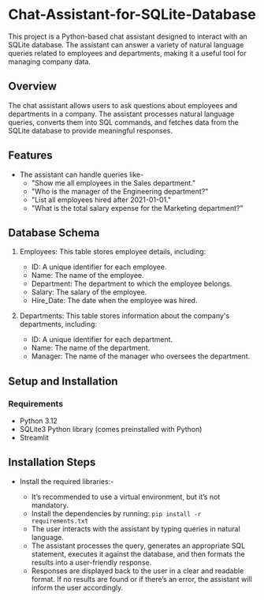  # Chat-Assistant-for-SQLite-Database
This project is a Python-based chat assistant designed to interact with an SQLite database. The assistant can answer a variety of natural language queries related to employees and departments, making it a useful tool for managing company data.

## Overview
The chat assistant allows users to ask questions about employees and departments in a company. The assistant processes natural language queries, converts them into SQL commands, and fetches data from the SQLite database to provide meaningful responses.

## Features
* The assistant can handle queries like-
  - "Show me all employees in the Sales department."
  - "Who is the manager of the Engineering department?"
  - "List all employees hired after 2021-01-01."
  - "What is the total salary expense for the Marketing department?"

## Database Schema
   1. Employees: This table stores employee details, including:
      - ID: A unique identifier for each employee.
      - Name: The name of the employee.
      - Department: The department to which the employee belongs.
      - Salary: The salary of the employee.
      - Hire_Date: The date when the employee was hired.

   2. Departments: This table stores information about the company's departments, including:
      - ID: A unique identifier for each department.
      - Name: The name of the department.
      - Manager: The name of the manager who oversees the department.

## Setup and Installation
### Requirements
 * Python 3.12
 * SQLite3 Python library (comes preinstalled with Python)
 * Streamlit
 
## Installation Steps
* Install the required libraries:-
  - It’s recommended to use a virtual environment, but it’s not mandatory.
  - Install the dependencies by running:
   ```pip install -r requirements.txt```

  * The user interacts with the assistant by typing queries in natural language.
  * The assistant processes the query, generates an appropriate SQL statement, executes it against the database, and then formats the results into a user-friendly response.
  * Responses are displayed back to the user in a clear and readable format. If no results are found or if there’s an error, the assistant will inform the user accordingly.



